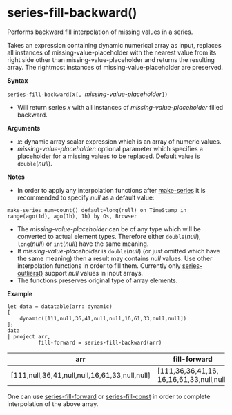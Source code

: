 # series-fill-backward()

Performs backward fill interpolation of missing values in a series.

Takes an expression containing dynamic numerical array as input, replaces all instances of missing-value-placeholder with the nearest value from its right side other than missing-value-placeholder and returns the resulting array. The rightmost instances of missing-value-placeholder are preserved.

**Syntax**

`series-fill-backward(`*x*`[, `*missing-value-placeholder*`])`
* Will return series *x* with all instances of *missing-value-placeholder* filled backward.

**Arguments**

* *x*: dynamic array scalar expression which is an array of numeric values.
* *missing-value-placeholder*: optional parameter which specifies a placeholder for a missing values to be replaced. Default value is `double`(*null*).

**Notes**

* In order to apply any interpolation functions after [make-series](make-seriesoperator.md) it is recommended to specify *null* as a default value: 

```kusto
make-series num=count() default=long(null) on TimeStamp in range(ago(1d), ago(1h), 1h) by Os, Browser
```

* The *missing-value-placeholder* can be of any type which will be converted to actual element types. Therefore either `double`(*null*), `long`(*null*) or `int`(*null*) have the same meaning.
* If *missing-value-placeholder* is `double`(*null*) (or just omitted which have the same meaning) then a result may contains *null* values. Use other interpolation functions in order to fill them. Currently only [series-outliers()](series-outliersfunction.md) support *null* values in input arrays.
* The functions preserves original type of array elements.

**Example**

```kusto
let data = datatable(arr: dynamic)
[
    dynamic([111,null,36,41,null,null,16,61,33,null,null])   
];
data 
| project arr, 
          fill-forward = series-fill-backward(arr)

```

|arr|fill-forward|
|---|---|
|[111,null,36,41,null,null,16,61,33,null,null]|[111,36,36,41,16, 16,16,61,33,null,null]|

  
One can use [series-fill-forward](series-fill-forwardfunction.md) or [series-fill-const](series-fill-constfunction.md) in order to complete interpolation of the above array.


